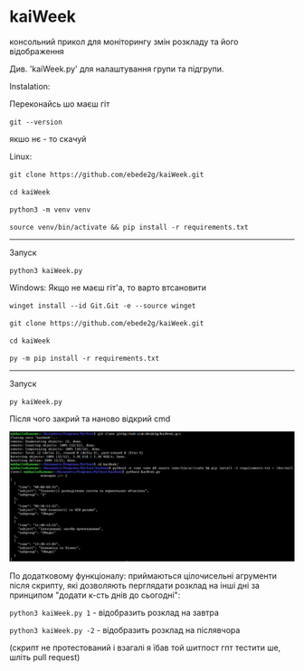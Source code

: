 # kaiWeek
консольний прикол для моніторингу змін розкладу та його відображення

Див. 'kaiWeek.py' для налаштування групи та підгрупи. 

Instalation:

Переконайсь шо маєш гіт

`git --version`

якшо нє - то скачуй


Linux:

`git clone https://github.com/ebede2g/kaiWeek.git`

`cd kaiWeek`

`python3 -m venv venv`

`source venv/bin/activate && pip install -r requirements.txt`

----
Запуск 

`python3 kaiWeek.py`


Windows:
Якщо не маєш гіт'а, то варто втсановити

`winget install --id Git.Git -e --source winget`

`git clone https://github.com/ebede2g/kaiWeek.git`

`cd kaiWeek`

`py -m pip install -r requirements.txt`

----
Запуск 

`py kaiWeek.py`


Після чого закрий та наново відкрий cmd



![Alt text](./Screenshot_20250218_210921.png)

По додатковому функціоналу: приймаються цілочисельні агрументи після скрипту, які дозволяють перглядати розклад на інші дні за принципом "додати к-сть днів до сьогодні":

`python3 kaiWeek.py 1` - відобразить розклад на завтра

`python3 kaiWeek.py -2` - відобразить розклад на післявчора


(скрипт не протестований і взагалі я їбав той шитпост гпт тестити ше, шліть pull request)
